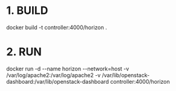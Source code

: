 # 1. BUILD
docker build -t controller:4000/horizon .

# 2. RUN
docker run -d --name horizon --network=host -v /var/log/apache2:/var/log/apache2 -v /var/lib/openstack-dashboard:/var/lib/openstack-dashboard controller:4000/horizon
